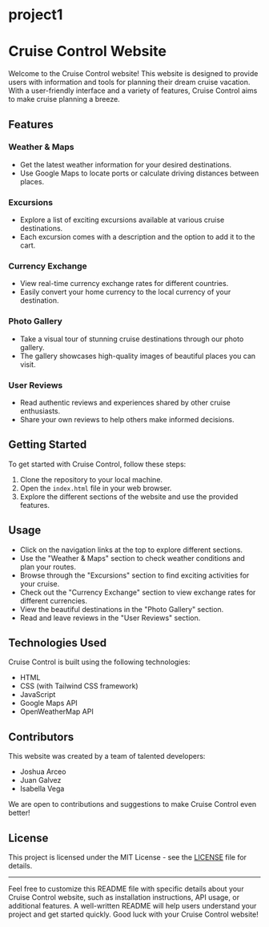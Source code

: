# project1


# Cruise Control Website

Welcome to the Cruise Control website! This website is designed to provide users with information and tools for planning their dream cruise vacation. With a user-friendly interface and a variety of features, Cruise Control aims to make cruise planning a breeze.

## Features

### Weather & Maps
- Get the latest weather information for your desired destinations.
- Use Google Maps to locate ports or calculate driving distances between places.

### Excursions
- Explore a list of exciting excursions available at various cruise destinations.
- Each excursion comes with a description and the option to add it to the cart.

### Currency Exchange
- View real-time currency exchange rates for different countries.
- Easily convert your home currency to the local currency of your destination.

### Photo Gallery
- Take a visual tour of stunning cruise destinations through our photo gallery.
- The gallery showcases high-quality images of beautiful places you can visit.

### User Reviews
- Read authentic reviews and experiences shared by other cruise enthusiasts.
- Share your own reviews to help others make informed decisions.

## Getting Started

To get started with Cruise Control, follow these steps:

1. Clone the repository to your local machine.
2. Open the `index.html` file in your web browser.
3. Explore the different sections of the website and use the provided features.

## Usage

- Click on the navigation links at the top to explore different sections.
- Use the "Weather & Maps" section to check weather conditions and plan your routes.
- Browse through the "Excursions" section to find exciting activities for your cruise.
- Check out the "Currency Exchange" section to view exchange rates for different currencies.
- View the beautiful destinations in the "Photo Gallery" section.
- Read and leave reviews in the "User Reviews" section.

## Technologies Used

Cruise Control is built using the following technologies:

- HTML
- CSS (with Tailwind CSS framework)
- JavaScript
- Google Maps API
- OpenWeatherMap API

## Contributors

This website was created by a team of talented developers:

- Joshua Arceo
- Juan Galvez
- Isabella Vega

We are open to contributions and suggestions to make Cruise Control even better!

## License

This project is licensed under the MIT License - see the [LICENSE](LICENSE) file for details.

---
Feel free to customize this README file with specific details about your Cruise Control website, such as installation instructions, API usage, or additional features. A well-written README will help users understand your project and get started quickly. Good luck with your Cruise Control website!
